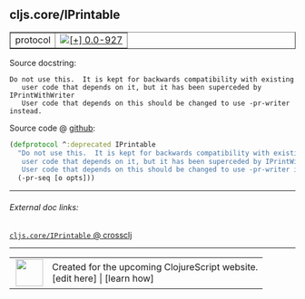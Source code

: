## cljs.core/IPrintable



 <table border="1">
<tr>
<td>protocol</td>
<td><a href="https://github.com/cljsinfo/cljs-api-docs/tree/0.0-927"><img valign="middle" alt="[+] 0.0-927" title="Added in 0.0-927" src="https://img.shields.io/badge/+-0.0--927-lightgrey.svg"></a> </td>
</tr>
</table>







Source docstring:

```
Do not use this.  It is kept for backwards compatibility with existing
   user code that depends on it, but it has been superceded by IPrintWithWriter
   User code that depends on this should be changed to use -pr-writer instead.
```


Source code @ [github](https://github.com/clojure/clojurescript/blob/r1586/src/cljs/cljs/core.cljs#L253-L257):

```clj
(defprotocol ^:deprecated IPrintable
  "Do not use this.  It is kept for backwards compatibility with existing
   user code that depends on it, but it has been superceded by IPrintWithWriter
   User code that depends on this should be changed to use -pr-writer instead."
  (-pr-seq [o opts]))
```

<!--
Repo - tag - source tree - lines:

 <pre>
clojurescript @ r1586
└── src
    └── cljs
        └── cljs
            └── <ins>[core.cljs:253-257](https://github.com/clojure/clojurescript/blob/r1586/src/cljs/cljs/core.cljs#L253-L257)</ins>
</pre>

-->

---



###### External doc links:

[`cljs.core/IPrintable` @ crossclj](http://crossclj.info/fun/cljs.core.cljs/IPrintable.html)<br>

---

 <table>
<tr><td>
<img valign="middle" align="right" width="48px" src="http://i.imgur.com/Hi20huC.png">
</td><td>
Created for the upcoming ClojureScript website.<br>
[edit here] | [learn how]
</td></tr></table>

[edit here]:https://github.com/cljsinfo/cljs-api-docs/blob/master/cljsdoc/cljs.core/IPrintable.cljsdoc
[learn how]:https://github.com/cljsinfo/cljs-api-docs/wiki/cljsdoc-files

<!--

This information was too distracting to show to readers, but I'll leave it
commented here since it is helpful to:

- pretty-print the data used to generate this document
- and show how to retrieve that data



The API data for this symbol:

```clj
{:ns "cljs.core",
 :name "IPrintable",
 :history [["+" "0.0-927"]],
 :type "protocol",
 :full-name-encode "cljs.core/IPrintable",
 :source {:code "(defprotocol ^:deprecated IPrintable\n  \"Do not use this.  It is kept for backwards compatibility with existing\n   user code that depends on it, but it has been superceded by IPrintWithWriter\n   User code that depends on this should be changed to use -pr-writer instead.\"\n  (-pr-seq [o opts]))",
          :title "Source code",
          :repo "clojurescript",
          :tag "r1586",
          :filename "src/cljs/cljs/core.cljs",
          :lines [253 257]},
 :methods [{:name "-pr-seq", :signature ["[o opts]"], :docstring nil}],
 :full-name "cljs.core/IPrintable",
 :docstring "Do not use this.  It is kept for backwards compatibility with existing\n   user code that depends on it, but it has been superceded by IPrintWithWriter\n   User code that depends on this should be changed to use -pr-writer instead."}

```

Retrieve the API data for this symbol:

```clj
;; from Clojure REPL
(require '[clojure.edn :as edn])
(-> (slurp "https://raw.githubusercontent.com/cljsinfo/cljs-api-docs/catalog/cljs-api.edn")
    (edn/read-string)
    (get-in [:symbols "cljs.core/IPrintable"]))
```

-->

